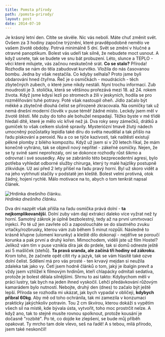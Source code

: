 ```yaml
---
title: Pomsta přírody
path: /pomsta-prirody/
layout: post
date: 2014-07-10
---
```


Je krásný letní den. Cítíte se skvěle. Nic vás nebolí. Máte chuť změnit svět. Ovšem za 3 hodiny započne trýznění, které pravděpodobně nemělo ve vašem životě obdoby. Potrvá minimálně 5 dní. Svět se změní v hlučné a otravné panoptikum. Bolest vás udeří tak silně, že nebudete moct usnout. A když usnete, tak se budete ve snu bát probuzení. Léto, slunce a TEPLO - věci které milujete, vás začnou neskutečně srát. **Co se stalo?** Příroda! Rozhodla se nám do těla zabudovat kurvítko. Vložila do nás časovanou bombu. Jedna by však nestačila. Co kdyby selhala? Proto jsme byli obdarováni hned čtyřma. Řeč je o osmičkách - moudrácích - těch zbytečných zubech, o které jsme nikdy nestáli. Nyní trochu informací. Zub moudrosti je 3. stolička, která se většinou prořezává mezi 18. až 24. rokem života. Když jsme kdysi lezli po stromech a žili v jeskyních, hodila se pro rozmělňování tuhé potravy. Poté však nastoupil oheň. Jídlo začalo být měkké a zbytečně dlouhá čelist se přirozeně zkracovala. Na osmičky tak už nemá dnešní moderní člověk v puse téměř žádné místo. Leckdy jsem měl v životě štěstí. Mé zuby do toho ale bohužel nespadají. Těžko byste v mé třídě hledali dítě, které je mělo víc křivé než já. Dva roky sexy zámečků, drátků a gumiček to však celkem slušně spravily. Mysteriózní tmavě žlutý nádech umocněný pozůstatky lepidla také díru do světa neudělal a tak přišlo na řadu pískování a peroxid. Nu a co se týče kazivosti, tak naštěstí existují pěkné plomby z bílého kompozitu. Když už jsem si v 20 letech říkal, že mám konečně vyhráno, tak se objevil nový nepřítel - zákeřné osmičky. Nejen, že se ty svině sami neprořezaly, oni se dokonce rozhodly růst šikmo a odrovnat i své sousedky. Aby se zabránilo této bezprecedentní agresi, bylo potřeba vyhledat odborné služby chirurga, který ty malé hajzlíky postupně zlikviduje. Už asi před 2 lety přišel na řadu pravý horní. Byl už skoro vidět a na jeho vytrhnutí stačily v podstatě jen kleště. Bolest velmi protivná, otok žádný, hojení rychlé. Málo motivace na to, abych o tom tenkrát napsal článek. 

![Hrdinka dnešního článku.](../wp-legacy-content/osmicka.png)  
_Hrdinka dnešního článku._

Dva dni nazpět však přišla na řadu osmička prává dolní - **ta nejkomplikovanější**. Dolní zuby vám dají extrakci daleko více vyžrat než ty horní. Samotný zákrok je úplně bezbolestný, tedy až na první umrtvovací injekci. Po té už jen zavřete oči a zaposloucháte se do slastného zvuku vrtačky/rozbrusky, kterou vám zub během 5 minut rozpůlí. Následně to krásně křupne (ulomení korunky) a kleště dílo dokonají - nejdříve se poroučí korunka a pak první a druhý kořen. Mimochodem, viděli jste už film Hostel? Jelikož vám tím v puse vznikla díra jak do prdele, tak si domů odneste ještě asi 5 mašliček (stehů). **Ta pravá sranda, ale začíná tři hodiny od zákroku**. Krom toho, že začnete opět cítit rty a jazyk, tak se vám hlasitě také ozve dolní čelist. Sdělení má pro vás prosté - ten krvavý mejdan si neužila zdaleka tak jako vy. Četl jsem hodně článků o tom, jaký je ibalgin prevít a vždy jsem vzhlížel k filmovým hrdinům, kteří chlapácky odmítali sedativa, protože je bolest dělala silnějšími. Shrnu to asi takto: Kdybychom měli v práci lustry, tak bych na jeden ihned vyskočil. Lehčí předávkování růžovým kamarádem bylo nutností. Nebojte, druhý den (dnes) to začalo být ještě lepší. Příroda se rozhodla mi ukázat, jak bych vypadal v obličeji, **kdybych přibral 60kg**. Aby mě od toho ochránila, tak mi zamezila v konzumaci prakticky jakýchkoliv potravin. Tou 2 cm škvírou, kterou dokáži s vypětím všech sil na místě, kde bývala ústa, vytvořit, toho moc prostrčit nelze. A když ano, tak to stejně musíte rovnou spolknout, protože kousání je dočasně "rozbité". Po té, co dojde ke zlepšení, se bude můj příběh opakovat. Ty mrcho tam dole vlevo, seš na řadě! A s tebou, milá přírodo, jsem také neskončil!
